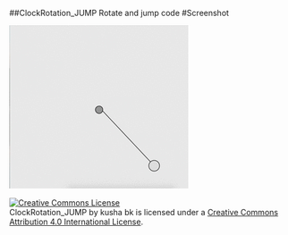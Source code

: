 ##ClockRotation_JUMP
Rotate and jump code 
#Screenshot

![alt tag](https://github.com/kusha-b-k/ClockRotation_JUMP/blob/master/rotation.gif)


<a rel="license" href="http://creativecommons.org/licenses/by/4.0/"><img alt="Creative Commons License" style="border-width:0" src="https://i.creativecommons.org/l/by/4.0/88x31.png" /></a><br /><span xmlns:dct="http://purl.org/dc/terms/" href="http://purl.org/dc/dcmitype/StillImage" property="dct:title" rel="dct:type">ClockRotation_JUMP</span> by <span xmlns:cc="http://creativecommons.org/ns#" property="cc:attributionName">kusha bk </span> is licensed under a <a rel="license" href="http://creativecommons.org/licenses/by/4.0/">Creative Commons Attribution 4.0 International License</a>.

